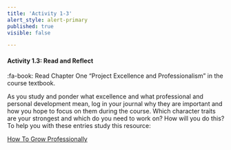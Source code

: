 ```yaml
---
title: 'Activity 1-3'
alert_style: alert-primary
published: true
visible: false

---
```

#### Activity 1.3: Read and Reflect

:fa-book: Read Chapter One “Project Excellence and Professionalism” in the course textbook.

As you study and ponder what excellence and what professional and personal development mean, log in your journal why they are important and how you hope to focus on them during the course. Which character traits are your strongest and which do you need to work on? How will you do this? To help you with these entries study this resource:

  [How To Grow Professionally](https://brandyourself.com/blog/guide/how-to-grow-professionally/)

